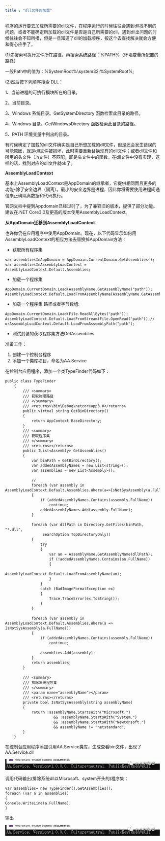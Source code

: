 ```yaml
---
title : "dll文件的加载"
---
```


程序的运行要去加载所需要的dll文件，在程序运行的时候往往会遇到dll找不到的问题，或者不能确定所加载的dll文件是否是自己所需要的dll，遇到dll出问题的时候往往会不知所措，但是一旦知道了dll的加载顺序，按这个去查找解决就会方便和得心应手了。

(1)先搜索可执行文件所在路径，再搜索系统路径：%PATH%（环境变量所配置的路径）

一般Path中的值为：%SystemRoot%\\system32;%SystemRoot%;  


(2)然后按下列顺序搜索 DLL： 

1、当前进程的可执行模块所在的目录。

2、当前目录。

3、Windows 系统目录。GetSystemDirectory 函数检索此目录的路径。

4、Windows 目录。GetWindowsDirectory 函数检索此目录的路径。

5、PATH 环境变量中列出的目录。

有时候确定了加载的dll文件确实是自己所想加载的dll文件，但是还会发生错误的可能原因，就是dll文件被损坏，此时需要重新替换现有的dll文件；或者dll文件和所用的头文件（.h文件）不匹配，即是头文件中的函数，在dll文件中没有实现，这样的话，找到对应的dll文件就ok了。

**AssemblyLoadContext**

基本上AssemblyLoadContext是AppDomain的继承者，它提供相同而且更多的功能-除了安全边界（隔离）。最小的安全边界是进程，因此你将需要使用进程间通信来正确隔离数据和代码执行。

官网文档中提到Appdomain已经过时了，为了兼容旧的版本，提供了部分功能。建议在.NET Core3.0及更高的版本使用AssemblyLoadContext。

**从AppDomain迁移到AssemblyLoadContext**

也许你仍在应用程序中使用AppDomain。现在，以下代码显示如何用AssemblyLoadContext的相应方法去替换掉AppDomain方法：

- 获取所有程序集

```
var assembliesInAppDomain = AppDomain.CurrentDomain.GetAssemblies();
var assembliesInAssemblyLoadContext = AssemblyLoadContext.Default.Assemblies;
```

-  加载一个程序集

```
AppDomain.CurrentDomain.Load(AssemblyName.GetAssemblyName("path"));
AssemblyLoadContext.Default.LoadFromAssemblyName(AssemblyName.GetAssemblyName("path"));
```

-  加载一个程序集 路径或者字节数组:

```
AppDomain.CurrentDomain.Load(File.ReadAllBytes("path"));
AssemblyLoadContext.Default.LoadFromStream(File.OpenRead("path"));// orAssemblyLoadContext.Default.LoadFromAssemblyPath("path");
```

- 测试封装的获取程序集方法GetAssemblies

准备工作：

1. 创建一个控制台程序
2. 添加一个类库项目，命名为AA.Service

 在控制台应用程序，添加一个类TypeFinder代码如下：

```
public class TypeFinder
    {
        /// <summary>
        /// 获取物理路径 
        /// </summary>
        /// <returns>\bin\Debug\netcoreapp3.0</returns>
        public virtual string GetBinDirectory()
        {
            return AppContext.BaseDirectory;
        }
        /// <summary>
        /// 获取程序集
        /// </summary>
        /// <returns></returns>
        public IList<Assembly> GetAssemblies()
        {
            var binPath = GetBinDirectory();
            var addedAssemblyNames = new List<string>();
            var assemblies = new List<Assembly>();

            //
            foreach (var assembly in AssemblyLoadContext.Default.Assemblies.Where(a=>IsNotSysAssembly(a.FullName)))
            {
                if (addedAssemblyNames.Contains(assembly.FullName))
                    continue;
                addedAssemblyNames.Add(assembly.FullName);
            }

            foreach (var dllPath in Directory.GetFiles(binPath, "*.dll",
                 SearchOption.TopDirectoryOnly))
            {
                try
                {
                    var an = AssemblyName.GetAssemblyName(dllPath);
                    if (!addedAssemblyNames.Contains(an.FullName))
                    {
                        AssemblyLoadContext.Default.LoadFromAssemblyName(an);
                    }
                }
                catch (BadImageFormatException ex)
                {
                    Trace.TraceError(ex.ToString());
                }
            }

            foreach (var assembly in AssemblyLoadContext.Default.Assemblies.Where(a => IsNotSysAssembly(a.FullName)))
            {
                if (addedAssemblyNames.Contains(assembly.FullName))
                    continue;

                assemblies.Add(assembly);
            }
            return assemblies;
        }

        /// <summary>
        /// 排除系统程序集
        /// </summary>
        /// <param name="assemblyName"></param>
        /// <returns></returns>
        private bool IsNotSysAssembly(string assemblyName) 
        {
            return !assemblyName.StartsWith("Microsoft.")
                      && !assemblyName.StartsWith("System.")
                      && !assemblyName.StartsWith("Newtonsoft.")
                      && assemblyName != "netstandard";
        }
    }
```

在控制台应用程序添加引用AA.Service类库，生成查看bin文件，出现了AA.Service.dll

![img](../../assets/images/2020-01-06-dll-load/640.webp)

调用代码输出(排除系统dll以Microsoft、system开头的)程序集：

```
var assemblies= new TypeFinder().GetAssemblies();        
foreach (var a in assemblies)             
{                
Console.WriteLine(a.FullName);            
}
```

输出

![img](../../assets/images/2020-01-06-dll-load/640.webp)

